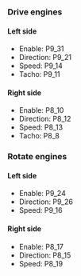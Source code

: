 ### Drive engines

#### Left side

* Enable: P9_31
* Direction: P9_21
* Speed: P9_14
* Tacho: P9_11
#### Right side

* Enable: P8_10
* Direction: P8_12
* Speed: P8_13
* Tacho: P8_8

### Rotate engines

#### Left side

* Enable: P9_24
* Direction: P9_26
* Speed: P9_16

#### Right side

* Enable: P8_17
* Direction: P8_15
* Speed: P8_19
